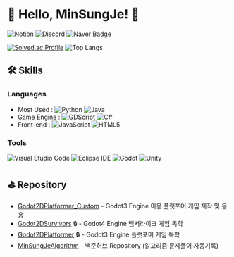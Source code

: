 # 👋 Hello, MinSungJe! 👋  
[![Notion](https://img.shields.io/badge/MinSungJe%20Algorithm%20Notion-000000?style=for-the-badge&logo=notion&logoColor=white)](https://minsungje.notion.site/1c515f77116d46b688b95c30997bcdfd?v=6bf2d97d56c045c8af35027cd7b9cfc9&pvs=4)
![Discord](https://img.shields.io/badge/imSungJe-7289DA?style=for-the-badge&logo=discord&logoColor=white)
[![Naver Badge](https://img.shields.io/badge/Naver%20Mail-03C75A?style=for-the-badge&logo=Naver&logoColor=white&link=mailto:minje813@naver.com)](mailto:minje813@naver.com)  

[![Solved.ac Profile](http://mazassumnida.wtf/api/v2/generate_badge?boj=minje813)](https://solved.ac/minje813/)
![Top Langs](https://github-readme-stats.vercel.app/api/top-langs/?username=MinSungJe&layout=compact&theme=dark)  

## 🛠 Skills
### Languages  
- Most Used : 
![Python](https://img.shields.io/badge/Python-14354C?style=for-the-badge&logo=python&logoColor=white)
![Java](https://img.shields.io/badge/Java-ED8B00?style=for-the-badge&logo=openjdk&logoColor=white)
- Game Engine : 
![GDScript](https://img.shields.io/badge/gdscript-478CBF?style=for-the-badge&logo=godotengine&logoColor=white)
![C#](https://img.shields.io/badge/C%23-239120?style=for-the-badge&logo=c-sharp&logoColor=white)
- Front-end : 
![JavaScript](https://img.shields.io/badge/JavaScript-F7DF1E?style=for-the-badge&logo=JavaScript&logoColor=white)
![HTML5](https://img.shields.io/badge/HTML5-E34F26?style=for-the-badge&logo=html5&logoColor=white)

### Tools
![Visual Studio Code](https://img.shields.io/badge/Visual%20Studio%20Code-007ACC.svg?&style=for-the-badge&logo=Visual%20Studio%20Code&logoColor=white)
![Eclipse IDE](https://img.shields.io/badge/Eclipse%20IDE-2C2255.svg?&style=for-the-badge&logo=Eclipse%20IDE&logoColor=white)
![Godot](https://img.shields.io/badge/godot%20engine-478CBF?style=for-the-badge&logo=godotengine&logoColor=white)
![Unity](https://img.shields.io/badge/Unity-100000?style=for-the-badge&logo=unity&logoColor=white)

## ⛳ Repository
- [Godot2DPlatformer_Custom](https://github.com/MinSungJe/Godot2DPlatformer_Custom) - Godot3 Engine 이용 플랫포머 게임 제작 및 응용
- [Godot2DSurvivors](https://github.com/MinSungJe/Godot2DSurvivors) 🔒 - Godot4 Engine 뱀서라이크 게임 독학
- [Godot2DPlatformer](https://github.com/MinSungJe/Godot2DPlatformer) 🔒 - Godot3 Engine 플랫포머 게임 독학
- [MinSungJeAlgorithm](https://github.com/MinSungJe/MinSungJeAlgorithm) - 백준허브 Repository (알고리즘 문제풀이 자동기록)


